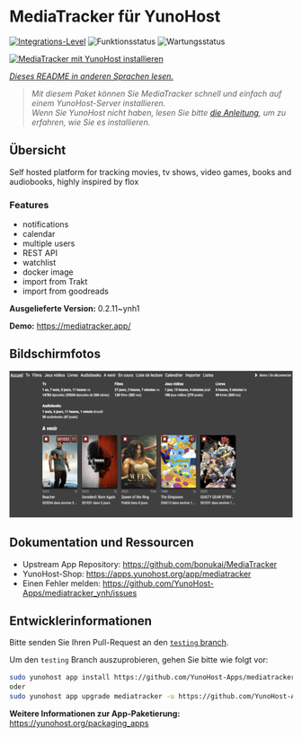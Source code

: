 <!--
N.B.: Diese README wurde automatisch von <https://github.com/YunoHost/apps/tree/master/tools/readme_generator> generiert.
Sie darf NICHT von Hand bearbeitet werden.
-->

# MediaTracker für YunoHost

[![Integrations-Level](https://apps.yunohost.org/badge/integration/mediatracker)](https://ci-apps.yunohost.org/ci/apps/mediatracker/)
![Funktionsstatus](https://apps.yunohost.org/badge/state/mediatracker)
![Wartungsstatus](https://apps.yunohost.org/badge/maintained/mediatracker)

[![MediaTracker mit YunoHost installieren](https://install-app.yunohost.org/install-with-yunohost.svg)](https://install-app.yunohost.org/?app=mediatracker)

*[Dieses README in anderen Sprachen lesen.](./ALL_README.md)*

> *Mit diesem Paket können Sie MediaTracker schnell und einfach auf einem YunoHost-Server installieren.*  
> *Wenn Sie YunoHost nicht haben, lesen Sie bitte [die Anleitung](https://yunohost.org/install), um zu erfahren, wie Sie es installieren.*

## Übersicht

Self hosted platform for tracking movies, tv shows, video games, books and audiobooks, highly inspired by flox

### Features

- notifications
- calendar
- multiple users
- REST API
- watchlist
- docker image
- import from Trakt
- import from goodreads


**Ausgelieferte Version:** 0.2.11~ynh1

**Demo:** <https://mediatracker.app/>

## Bildschirmfotos

![Bildschirmfotos von MediaTracker](./doc/screenshots/screenshot.png)

## Dokumentation und Ressourcen

- Upstream App Repository: <https://github.com/bonukai/MediaTracker>
- YunoHost-Shop: <https://apps.yunohost.org/app/mediatracker>
- Einen Fehler melden: <https://github.com/YunoHost-Apps/mediatracker_ynh/issues>

## Entwicklerinformationen

Bitte senden Sie Ihren Pull-Request an den [`testing` branch](https://github.com/YunoHost-Apps/mediatracker_ynh/tree/testing).

Um den `testing` Branch auszuprobieren, gehen Sie bitte wie folgt vor:

```bash
sudo yunohost app install https://github.com/YunoHost-Apps/mediatracker_ynh/tree/testing --debug
oder
sudo yunohost app upgrade mediatracker -u https://github.com/YunoHost-Apps/mediatracker_ynh/tree/testing --debug
```

**Weitere Informationen zur App-Paketierung:** <https://yunohost.org/packaging_apps>
